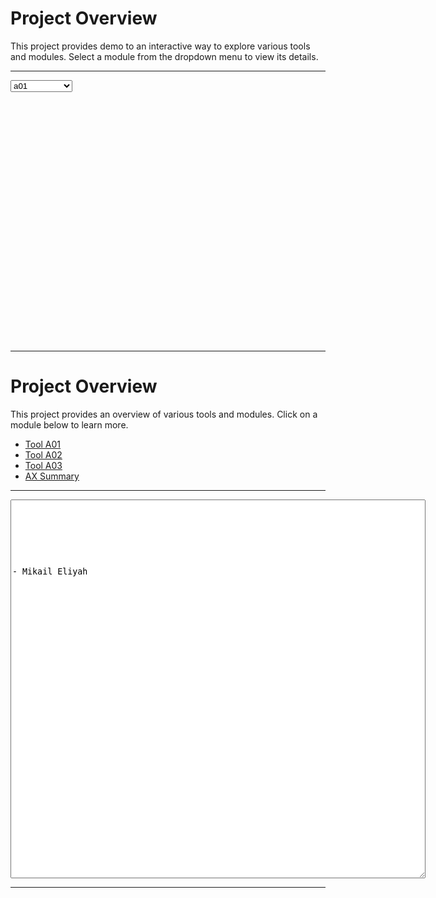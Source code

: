 # Project Overview

This project provides demo to an interactive way to explore various tools and modules. Select a module from the dropdown menu to view its details.

<hr>

<select id="content-select">
    <option value="a01/readme.md">a01</option>
    <option value="a02/readme.md">a02</option>
    <option value="https://github.com/ursa-mikail/random_noise_stacking_cancellation/blob/main/README.md">a03</option>
    <option value="ax_summary/readme.md">ax_summary</option>
</select>

<iframe id="content-iframe" style="width:100%; height:400px; border:none;"></iframe>

<hr>

# Project Overview

This project provides an overview of various tools and modules. Click on a module below to learn more.

- [Tool A01](a01/readme.md)
- [Tool A02](a02/readme.md)
- [Tool A03](https://github.com/ursa-mikail/random_noise_stacking_cancellation/blob/main/README.md)
- [AX Summary](ax_summary/readme.md)

<hr>

<textarea
        rows="40"
        cols="80"
        class="imageOne"
        onMouseOver="this.className='imageTwo'"
        onMouseOut="this.className='imageOne'">







- Mikail Eliyah

</textarea>

<hr>

<script src="./js/scripts.js"></script>
<link rel="stylesheet" type="text/css" href="./styles/styles.css">
